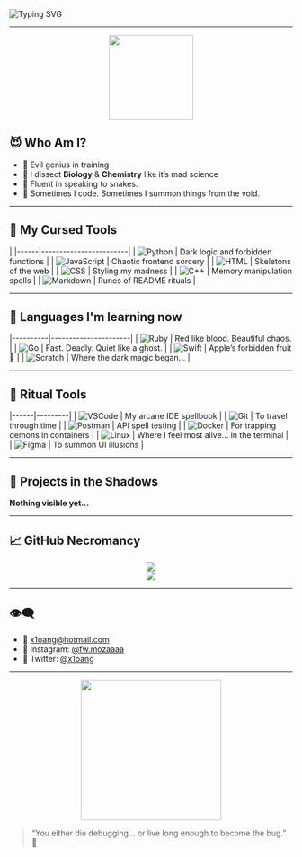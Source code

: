 <img src="https://readme-typing-svg.demolab.com?font=Fira+Code&weight=600&pause=1000&color=F70000&center=true&vCenter=true&multiline=true&width=435&lines=☠️+Welcome,+Mortal...+;🎃+You+found+my+dark+terminal+;💻+Coding+by+moonlight...+" alt="Typing SVG" />

---

<p align="center">
  <img src="https://media.tenor.com/Xtm_aCBOZx4AAAAd/hello-hacker.gif" width="150"/>
</p>

## 😈 Who Am I?

- 🧠 Evil genius in training  
- 🔬 I dissect **Biology** & **Chemistry** like it’s mad science  
- 🐍 Fluent in speaking to snakes.  
- 👾 Sometimes I code. Sometimes I summon things from the void.

---

## 🧪 My Cursed Tools

|
|------|------------------------|
| ![Python](https://img.shields.io/badge/-Python-000000?style=flat-square&logo=python&logoColor=white) | Dark logic and forbidden functions |
| ![JavaScript](https://img.shields.io/badge/-JavaScript-111?style=flat-square&logo=javascript&logoColor=yellow) | Chaotic frontend sorcery |
| ![HTML](https://img.shields.io/badge/-HTML-E34F26?style=flat-square&logo=html5&logoColor=white) | Skeletons of the web |
| ![CSS](https://img.shields.io/badge/-CSS-1572B6?style=flat-square&logo=css3&logoColor=white) | Styling my madness |
| ![C++](https://img.shields.io/badge/-C++-00599C?style=flat-square&logo=c%2B%2B&logoColor=white) | Memory manipulation spells |
| ![Markdown](https://img.shields.io/badge/-Markdown-000000?style=flat-square&logo=markdown) | Runes of README rituals |

---

## 🧠 Languages I'm learning now


|----------|----------------------|
| ![Ruby](https://img.shields.io/badge/-Ruby-CC342D?style=flat-square&logo=ruby&logoColor=white) | Red like blood. Beautiful chaos. |
| ![Go](https://img.shields.io/badge/-Go-00ADD8?style=flat-square&logo=go&logoColor=white) | Fast. Deadly. Quiet like a ghost. |
| ![Swift](https://img.shields.io/badge/-Swift-F05138?style=flat-square&logo=swift&logoColor=white) | Apple’s forbidden fruit 🍎 |
| ![Scratch](https://img.shields.io/badge/-Scratch-4D97FF?style=flat-square&logo=scratch&logoColor=white) | Where the dark magic began... |

---

## 🔧 Ritual Tools


|------|---------|
| ![VSCode](https://img.shields.io/badge/-VSCode-007ACC?style=flat-square&logo=visual-studio-code&logoColor=white) | My arcane IDE spellbook |
| ![Git](https://img.shields.io/badge/-Git-F05032?style=flat-square&logo=git&logoColor=white) | To travel through time |
| ![Postman](https://img.shields.io/badge/-Postman-FF6C37?style=flat-square&logo=postman&logoColor=white) | API spell testing |
| ![Docker](https://img.shields.io/badge/-Docker-2496ED?style=flat-square&logo=docker&logoColor=white) | For trapping demons in containers |
| ![Linux](https://img.shields.io/badge/-Linux-FCC624?style=flat-square&logo=linux&logoColor=black) | Where I feel most alive... in the terminal |
| ![Figma](https://img.shields.io/badge/-Figma-F24E1E?style=flat-square&logo=figma&logoColor=white) | To summon UI illusions |

---

## 🧪 Projects in the Shadows

**Nothing visible yet...**  


---

## 📈 GitHub Necromancy

<p align="center">
  <img src="https://github-readme-stats.vercel.app/api?username=x1oang&show_icons=true&theme=tokyonight&icon_color=ff5555&title_color=ff79c6" />
  <br />
  <img src="https://github-readme-stats.vercel.app/api/top-langs/?username=x1oang&layout=compact&theme=tokyonight&title_color=8be9fd" />
</p>

---

## 👁️‍🗨️

- 📧 [x1oang@hotmail.com](mailto:x1oang@hotmail.com)  
- 🧿 Instagram: [@fw.mozaaaa](https://instagram.com/fw.mozaaaa)  
- 👻 Twitter: [@x1oang](https://twitter.com/x1oang)

---

<p align="center">
  <img src="https://media.tenor.com/cBpcfGDT7uYAAAAC/hacker.gif" width="250" />
</p>

> “You either die debugging... or live long enough to become the bug.” 🐛

